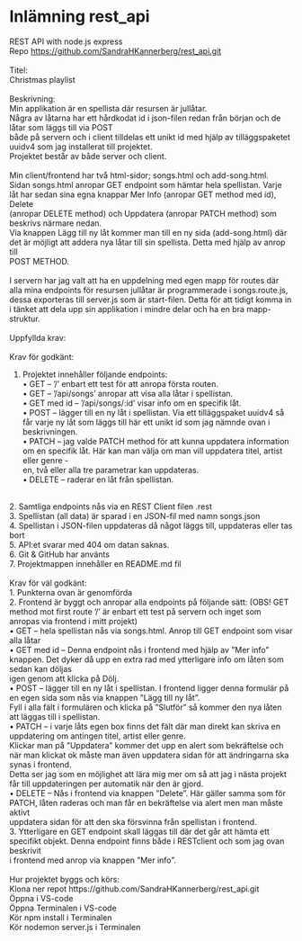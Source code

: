 # Inlämning rest_api<br>
REST API with node.js express<br>
Repo https://github.com/SandraHKannerberg/rest_api.git<br> 
<br>
Titel:<br> 
Christmas playlist<br>
<br>
Beskrivning:<br>
Min applikation är en spellista där resursen är jullåtar.<br> 
Några av låtarna har ett hårdkodat id i json-filen redan från början och de låtar som läggs till via POST<br> 
både på servern och i client tilldelas ett unikt id med hjälp av tilläggspaketet uuidv4 som jag installerat till projektet.<br>
Projektet består av både server och client.<br>
<br>
Min client/frontend har två html-sidor; songs.html och add-song.html.<br>
Sidan songs.html anropar GET endpoint som hämtar hela spellistan. Varje låt har sedan sina egna knappar Mer Info (anropar GET method med id), Delete<br>
(anropar DELETE method) och Uppdatera (anropar PATCH method) som beskrivs närmare nedan.<br>
Via knappen Lägg till ny låt kommer man till en ny sida (add-song.html) där det är möjligt att addera nya låtar till sin spellista. Detta med hjälp av anrop till<br> POST METHOD.<br>
<br>
I servern har jag valt att ha en uppdelning med egen mapp för routes där alla mina endpoints för resursen jullåtar är programmerade i songs.route.js,<br> 
dessa exporteras till server.js som är start-filen. Detta för att tidigt komma in i tänket att dela upp sin applikation i mindre delar och ha en bra mapp-struktur.<br>
<br>
Uppfyllda krav:<br>
<br>
Krav för godkänt:<br>
1.	Projektet innehåller följande endpoints:<br>
•	GET – ’/’ enbart ett test för att anropa första routen.<br>
•	GET – ’/api/songs’ anropar att visa alla låtar i spellistan.<br>
•	GET med id – ’/api/songs/:id’ visar info om en specifik låt.<br>
•	POST – lägger till en ny låt i spellistan. Via ett tilläggspaket uuidv4 så får varje ny låt som läggs till här ett unikt id som jag nämnde ovan i beskrivningen.<br>
•	PATCH – jag valde PATCH method för att kunna uppdatera information om en specifik låt. Här kan man välja om man vill uppdatera titel, artist eller genre -<br> 
en, två eller alla tre parametrar kan uppdateras.<br>
•	DELETE – raderar en låt från spellistan.<br>
<br>
2.	Samtliga endpoints nås via en REST Client filen .rest<br>
3.	Spellistan (all data) är sparad i en JSON-fil med namn songs.json<br>
4.	Spellistan i JSON-filen uppdateras då något läggs till, uppdateras eller tas bort<br>
5.	API:et svarar med 404 om datan saknas.<br>
6.	Git & GitHub har använts<br>
7.	Projektmappen innehåller en README.md fil<br>
<br>
Krav för väl godkänt:<br>
1.	Punkterna ovan är genomförda<br>
2.	Frontend är byggt och anropar alla endpoints på följande sätt: (OBS! GET method mot first route ’/’ är enbart ett test på servern och inget som anropas via frontend i mitt projekt)<br>
•	GET – hela spellistan nås via songs.html. Anrop till GET endpoint som visar alla låtar<br>
•	GET med id – Denna endpoint nås i frontend med hjälp av ”Mer info” knappen. Det dyker då upp en extra rad med ytterligare info om låten som sedan kan döljas<br> 
igen genom att klicka på Dölj.<br>
•	POST – lägger till en ny låt i spellistan. I frontend ligger denna formulär på en egen sida som nås via knappen ”Lägg till ny låt”.<br> 
Fyll i alla fält i formulären och klicka på ”Slutför” så kommer den nya låten att läggas till i spellistan.<br>
•	PATCH – i varje låts egen box finns det fält där man direkt kan skriva en uppdatering om antingen titel, artist eller genre.<br>
Klickar man på ”Uppdatera” kommer det upp en alert som bekräftelse och när man klickat ok måste man även uppdatera sidan för att ändringarna ska synas i frontend.<br> Detta ser jag som en möjlighet att lära mig mer om så att jag i nästa projekt får till uppdateringen per automatik när den är gjord.<br>
•	DELETE – Nås i frontend via knappen ”Delete”. Här gäller samma som för PATCH, låten raderas och man får en bekräftelse via alert men man måste aktivt<br> 
uppdatera sidan för att den ska försvinna från spellistan i frontend.<br>
3.	Ytterligare en GET endpoint skall läggas till där det går att hämta ett specifikt objekt. Denna endpoint finns både i RESTclient och som jag ovan beskrivit<br> 
i frontend med anrop via knappen ”Mer info”.<br>
<br>
Hur projektet byggs och körs:<br>
Klona ner repot https://github.com/SandraHKannerberg/rest_api.git<br>
Öppna i VS-code<br>
Öppna Terminalen i VS-code<br>
Kör npm install i Terminalen<br>
Kör nodemon server.js i Terminalen<br>
